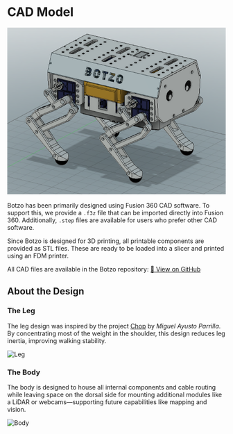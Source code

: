 # CAD Model

![Botzo CAD Model](https://github.com/IERoboticsAILab/botzo/blob/main/docs/assets/botzo_new_final_design.png)

Botzo has been primarily designed using Fusion 360 CAD software. To support this,
we provide a `.f3z` file that can be imported directly into Fusion 360. Additionally,
`.step` files are available for users who prefer other CAD software.

Since Botzo is designed for 3D printing, all printable components are provided as
STL files. These are ready to be loaded into a slicer and printed using an FDM
printer.

All CAD files are available in the Botzo repository: [📁 View on GitHub](https://github.com/IERoboticsAILab/botzo/tree/main/CAD_files/designs)

## About the Design

### The Leg

The leg design was inspired by the project [Chop](https://hackaday.io/project/171456-diy-hobby-servos-quadruped-robot/details)
by _Miguel Ayusto Parrilla_. By concentrating most of the weight in the shoulder,
this design reduces leg inertia, improving walking stability.

![Leg](../../assets/gifs/FULL_LEG.gif)

### The Body

The body is designed to house all internal components and cable routing while
leaving space on the dorsal side for mounting additional modules like a LiDAR or
webcams—supporting future capabilities like mapping and vision.

![Body](../../assets/gifs/animation_new_final_body.gif)
